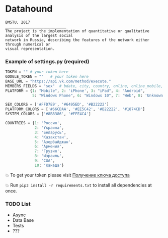 # Datahound
    BMSTU, 2017
    ___________________________
    The project is the implementation of quantitative or qualitative analysis of the largest social 
    network in Russia, describing the features of the network either through numerical or 
    visual representation.
    
    
### Example of settings.py (required)

```python
TOKEN = "" # your token here
GOOGLE_TOKEN = ""   # your token here
BASE_URL = "https://api.vk.com/method/execute."
MEMBERS_FIELDS = "sex"  # bdate, city, country, online, online_mobile, education, last_seen, relation
PLATFORM = {1: "Mobile", 2: 'iPhone', 3: "iPad", 4: "Android",
            5: "Windows Phone", 6: "Windows 10", 7: "Web", 8: 'Unknown'}

SEX_COLORS = ['#FFD7E9', '#6495ED', '#B22222']
PLATFORM_COLORS = ['#66CDAA', '#EE5C42', '#B22222', '#1874CD']
SYSTEM_COLORS = ['#8B8386', '#FFE4C4']

COUNTRIES = {1: 'Россия',
             2: 'Украина',
             3: 'Беларусь',
             4: 'Казахстан',
             5: 'Азербайджан',
             6: 'Армения',
             7: 'Грузия',
             8: 'Израиль',
             9: 'США',
             10: 'Канада'}
```
:collision: To get your token please visit [Получение ключа доступа](https://vk.com/dev/access_token)

:collision: Run `pip3 install -r requirements.txt` to install all dependencies at once.

### TODO List
- Async
- Data Base
- Tests
- ???

````